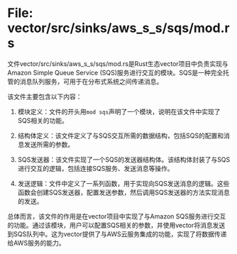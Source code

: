 # File: vector/src/sinks/aws_s_s/sqs/mod.rs

文件vector/src/sinks/aws_s_s/sqs/mod.rs是Rust生态vector项目中负责实现与Amazon Simple Queue Service (SQS)服务进行交互的模块。SQS是一种完全托管的消息队列服务，可用于在分布式系统之间传递消息。

该文件主要包含以下内容：

1. 模块定义：文件的开头用`mod sqs`声明了一个模块，说明在该文件中实现了SQS相关的功能。

2. 结构体定义：该文件定义了与SQS交互所需的数据结构，包括SQS的配置和消息发送所需的参数。

3. SQS发送器：该文件实现了一个SQS的发送器结构体。该结构体封装了与SQS进行交互的逻辑，包括连接SQS服务、发送消息等操作。

4. 发送逻辑：文件中定义了一系列函数，用于实现向SQS发送消息的逻辑。这些函数会创建SQS发送器，配置发送参数，然后调用SQS发送器的方法实现消息的发送。

总体而言，该文件的作用是在vector项目中实现了与Amazon SQS服务进行交互的功能。通过该模块，用户可以配置SQS相关的参数，并使用vector将消息发送到SQS队列中。这为vector提供了与AWS云服务集成的功能，实现了将数据传递给AWS服务的能力。

